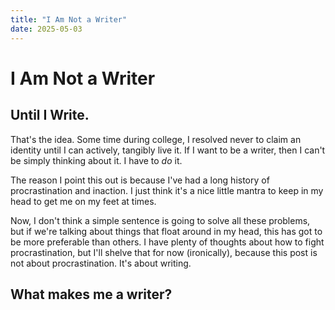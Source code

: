 ```yaml
---
title: "I Am Not a Writer"
date: 2025-05-03
---
```


# I Am Not a Writer
## Until I Write.

That's the idea. Some time during college, I resolved never to claim an identity until I can actively, tangibly live it. If I want to be a writer, then I can't be simply thinking about it. I have to *do* it.

The reason I point this out is because I've had a long history of procrastination and inaction. I just think it's a nice little mantra to keep in my head to get me on my feet at times.

Now, I don't think a simple sentence is going to solve all these problems, but if we're talking about things that float around in my head, this has got to be more preferable than others. I have plenty of thoughts about how to fight procrastination, but I'll shelve that for now (ironically), because this post is not about procrastination. It's about writing.

## What makes me a writer?

